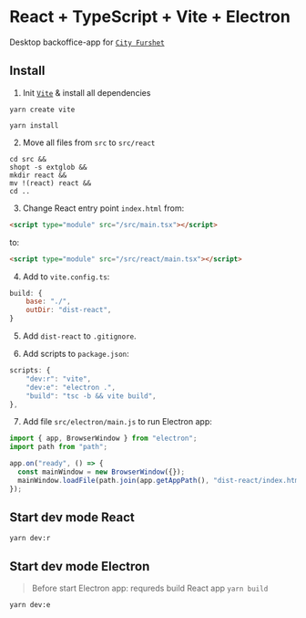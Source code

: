 # React + TypeScript + Vite + Electron

Desktop backoffice-app for [`City Furshet`](https://city-furshet.ru/)

## Install

1. Init [`Vite`](https://vite.dev/) & install all dependencies

```
yarn create vite
```

```
yarn install
```

2. Move all files from `src` to `src/react`

```
cd src &&
shopt -s extglob &&
mkdir react &&
mv !(react) react &&
cd ..
```

3. Change React entry point `index.html` from:

```html
<script type="module" src="/src/main.tsx"></script>
```

to:

```html
<script type="module" src="/src/react/main.tsx"></script>
```

4. Add to `vite.config.ts`:

```javascript
build: {
    base: "./",
    outDir: "dist-react",
}
```

5. Add `dist-react` to `.gitignore`.

6. Add scripts to `package.json`:

```javascript
scripts: {
    "dev:r": "vite",
    "dev:e": "electron .",
    "build": "tsc -b && vite build",
},
```

7. Add file `src/electron/main.js` to run Electron app:

```javascript
import { app, BrowserWindow } from "electron";
import path from "path";

app.on("ready", () => {
  const mainWindow = new BrowserWindow({});
  mainWindow.loadFile(path.join(app.getAppPath(), "dist-react/index.html"));
});
```

## Start dev mode React

```
yarn dev:r
```

## Start dev mode Electron

> Before start Electron app: requreds build React app `yarn build`

```
yarn dev:e
```
